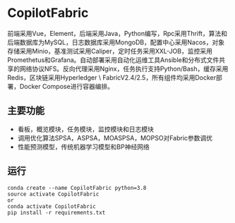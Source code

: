 # CopilotFabric

前端采用Vue，Element，后端采用Java，Python编写，Rpc采用Thrift，算法和后端数据库为MySQL，日志数据库采用MongoDB，配置中心采用Nacos，对象存储采用Minio，基准测试采用Caliper，定时任务采用XXL-JOB，监控采用Promethetus和Grafana。自动部署采用自动化运维工具Ansible和分布式文件共享的网络协议NFS。反向代理采用Nginx，任务执行支持Python/Bash，缓存采用Redis，区块链采用Hyperledger \ FabricV2.4/2.5，所有组件均采用Docker部署，Docker Compose进行容器编排。

## 主要功能

- 看板，概览模块，任务模块，监控模块和日志模块
- 调用优化算法SPSA，ASPSA，MOASPSA，MOPSO对Fabric参数调优
- 性能预测模型，传统机器学习模型和BP神经网络

## 运行

```
conda create --name CopilotFabric python=3.8
source activate CopilotFabric
or
conda activate CopilotFabric
pip install -r requirements.txt
```
